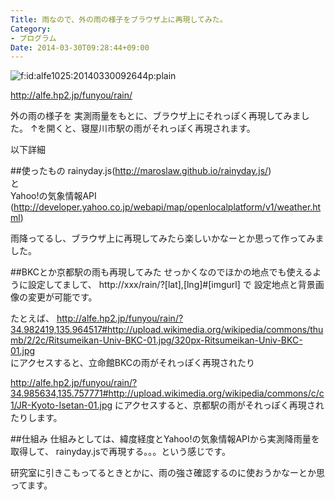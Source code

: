 ```yaml
---
Title: 雨なので、外の雨の様子をブラウザ上に再現してみた。
Category:
- プログラム
Date: 2014-03-30T09:28:44+09:00
---
```




<p><span itemscope itemtype="http://schema.org/Photograph"><img src="http://cdn-ak.f.st-hatena.com/images/fotolife/a/alfe1025/20140330/20140330092644.png" alt="f:id:alfe1025:20140330092644p:plain" title="f:id:alfe1025:20140330092644p:plain" class="hatena-fotolife" itemprop="image"></span></p>


http://alfe.hp2.jp/funyou/rain/

外の雨の様子を 実測雨量をもとに、ブラウザ上にそれっぽく再現してみました。
↑を開くと、寝屋川市駅の雨がそれっぽく再現されます。

以下詳細


<!-- more -->



##使ったもの
rainyday.js(http://maroslaw.github.io/rainyday.js/)  
と  
Yahoo!の気象情報API (http://developer.yahoo.co.jp/webapi/map/openlocalplatform/v1/weather.html)

雨降ってるし、ブラウザ上に再現してみたら楽しいかなーとか思って作ってみました。

##BKCとか京都駅の雨も再現してみた
せっかくなのでほかの地点でも使えるように設定してまして、
http://xxx/rain/?[lat],[lng]#[imgurl] で 設定地点と背景画像の変更が可能です。

たとえば、
http://alfe.hp2.jp/funyou/rain/?34.982419,135.964517#http://upload.wikimedia.org/wikipedia/commons/thumb/2/2c/Ritsumeikan-Univ-BKC-01.jpg/320px-Ritsumeikan-Univ-BKC-01.jpg  
にアクセスすると、立命館BKCの雨がそれっぽく再現されたり

http://alfe.hp2.jp/funyou/rain/?34.985634,135.757771#http://upload.wikimedia.org/wikipedia/commons/c/c1/JR-Kyoto-Isetan-01.jpg
にアクセスすると、京都駅の雨がそれっぽく再現されたりします。

##仕組み
仕組みとしては、緯度経度とYahoo!の気象情報APIから実測降雨量を取得して、
rainyday.jsで再現する。。。という感じです。


研究室に引きこもってるときとかに、雨の強さ確認するのに使おうかなーとか思ってます。
